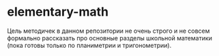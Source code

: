 # elementary-math

Цель методичек в данном репозитории не очень строго и не совсем формально рассказать про основные разделы школьной математики (пока готовы только по планиметрии и тригонометрии).

